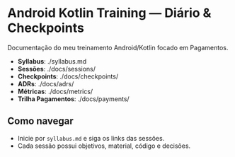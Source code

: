# Android Kotlin Training — Diário & Checkpoints

Documentação do meu treinamento Android/Kotlin focado em Pagamentos.

- **Syllabus**: ./syllabus.md
- **Sessões**: ./docs/sessions/
- **Checkpoints**: ./docs/checkpoints/
- **ADRs**: ./docs/adrs/
- **Métricas**: ./docs/metrics/
- **Trilha Pagamentos**: ./docs/payments/

## Como navegar
- Inicie por `syllabus.md` e siga os links das sessões.
- Cada sessão possui objetivos, material, código e decisões.